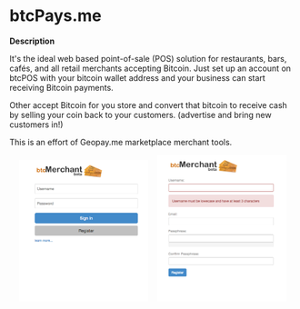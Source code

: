 # btcPays.me

<b>Description</b>

It's the ideal web based point-of-sale (POS) solution for restaurants, bars, cafés, and all retail merchants accepting Bitcoin.
Just set up an account on btcPOS with your bitcoin wallet address and your business can start receiving Bitcoin payments.


Other accept Bitcoin for you store and convert that bitcoin to receive cash by selling your coin back to your customers. (advertise and bring new customers in!)

This is an effort of Geopay.me marketplace merchant tools.

<div align="center">
        <img width="45%" src="screen-shots/intro.png" alt="About screen" title="Login screen"</img>
        <img height="0" width="8px">
        <img width="45%" src="screen-shots/register.png" alt="List screen" title="Register screen"></img>
</div>
